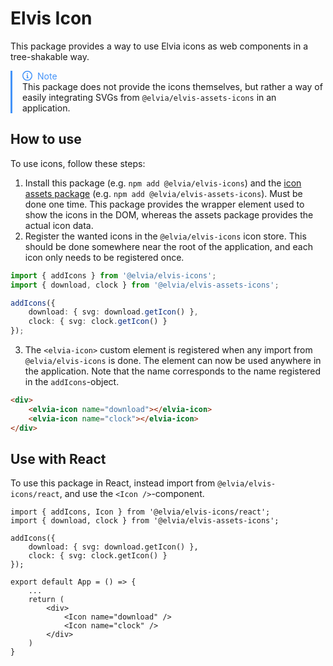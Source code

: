 # Elvis Icon

This package provides a way to use Elvia icons as web components in a tree-shakable way. 
<div style="border-left: solid 3px rgb(68, 147, 248); padding-left: 16px;">
    <div style="display: flex; align-items: center; color: rgb(68, 147, 248)">
        <svg style="margin-right: 8px; fill: rgb(68, 147, 248)" viewBox="0 0 16 16" version="1.1" width="16" height="16" aria-hidden="true"><path d="M0 8a8 8 0 1 1 16 0A8 8 0 0 1 0 8Zm8-6.5a6.5 6.5 0 1 0 0 13 6.5 6.5 0 0 0 0-13ZM6.5 7.75A.75.75 0 0 1 7.25 7h1a.75.75 0 0 1 .75.75v2.75h.25a.75.75 0 0 1 0 1.5h-2a.75.75 0 0 1 0-1.5h.25v-2h-.25a.75.75 0 0 1-.75-.75ZM8 6a1 1 0 1 1 0-2 1 1 0 0 1 0 2Z"></path></svg>
        Note
    </div>
    This package does not provide the icons themselves, but rather a way of easily integrating SVGs from <code>@elvia/elvis-assets-icons</code> in an application.
</div>

## How to use

To use icons, follow these steps:

1. Install this package (e.g. `npm add @elvia/elvis-icons`) and the [icon assets package](https://www.npmjs.com/package/@elvia/elvis-assets-icons) (e.g. `npm add @elvia/elvis-assets-icons`). Must be done one time. 
This package provides the wrapper element used to show the icons in the DOM, whereas the assets package provides the actual icon data.
2. Register the wanted icons in the `@elvia/elvis-icons` icon store. This should be done somewhere near the root of the application, and each icon only needs to be registered once.
```ts
import { addIcons } from '@elvia/elvis-icons';
import { download, clock } from '@elvia/elvis-assets-icons';

addIcons({
    download: { svg: download.getIcon() },
    clock: { svg: clock.getIcon() }
});
```

3. The `<elvia-icon>` custom element is registered when any import from `@elvia/elvis-icons` is done. The element can now be used anywhere in the application. Note that the name corresponds to the name registered in the `addIcons`-object.
```html
<div>
    <elvia-icon name="download"></elvia-icon>
    <elvia-icon name="clock"></elvia-icon>
</div>
```

## Use with React

To use this package in React, instead import from `@elvia/elvis-icons/react`, and use the `<Icon />`-component.
```tsx
import { addIcons, Icon } from '@elvia/elvis-icons/react';
import { download, clock } from '@elvia/elvis-assets-icons';

addIcons({
    download: { svg: download.getIcon() },
    clock: { svg: clock.getIcon() }
});

export default App = () => {
    ...
    return (
        <div>
            <Icon name="download" />
            <Icon name="clock" />
        </div>
    )
}
```